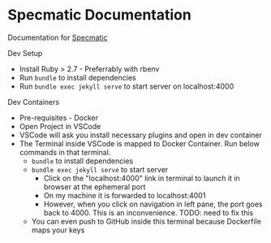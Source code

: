 # Specmatic Documentation

Documentation for [Specmatic](//specmatic.in)

Dev Setup
* Install Ruby > 2.7 - Preferrably with rbenv
* Run ```bundle``` to install dependencies
* Run ```bundle exec jekyll serve``` to start server on localhost:4000

Dev Containers
* Pre-requisites - Docker
* Open Project in VSCode
* VSCode will ask you install necessary plugins and open in dev container
* The Terminal inside VSCode is mapped to Docker Container. Run below commands in that terminal.
  * ```bundle``` to install dependencies
  * ```bundle exec jekyll serve``` to start server
    * Click on the "localhost:4000" link in terminal to launch it in browser at the ephemeral port
    * On my machine it is forwarded to localhost:4001
    * However, when you click on navigation in left pane, the port goes back to 4000. This is an inconvenience. TODO: need to fix this
  * You can even push to GitHub inside this terminal because Dockerfile maps your keys
